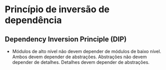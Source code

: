 # Princípio de inversão de dependência
## Dependency Inversion Principle (DIP)

- Módulos de alto nível não devem depender de módulos de baixo nível. Ambos devem depender de abstrações. Abstrações não devem depender de detalhes. Detalhes devem depender de abstrações.
